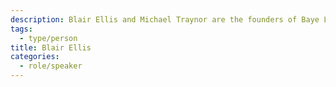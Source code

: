 ```yaml
---
description: Blair Ellis and Michael Traynor are the founders of Baye Labs. Michael specializes in artificial intelligence, and Blair’s background is in psychology and neuroscience and hearing healthcare. Both are scientifically minded, and focused on creating evidence-based learning systems that make complex information more accessible. They also aim to make the learning process fun and engaging for users.
tags:
  - type/person
title: Blair Ellis
categories:
  - role/speaker
---
```

